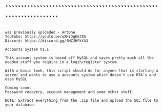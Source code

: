# ``````````````````````````````````````````````````````````````````
``````````````````````````````````````````````````````````````````
was previously uploaded - ArtOne
Youtube: https://youtu.be/uXHiDgK6J8A
Discord: https://discord.gg/fMZJHFkYA3

Accounts System V1.1

This account system is based off MySQL and saves pretty much all the needed stuff you require in a login/register system.

With a basic look, this script should do for anyone that is starting a server and wants to use a accounts system which doesn't use MTA's and uses MySQL.

Coming soon:
Password recovery, account management and some other stuff.

NOTE: Extract everything from the .zip file and upload the SQL file to your database.
``````````````````````````````````````````````````````````````````
``````````````````````````````````````````````````````````````````
